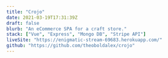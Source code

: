 ```yaml
---
title: "Crojo"
date: 2021-03-19T17:31:39Z
draft: false
blurb: "An eCommerce SPA for a craft store."
stack: ["Vue", "Express", "Mongo DB", "Stripe API"]
liveSite: "https://enigmatic-stream-69683.herokuapp.com/"
github: "https://github.com/theoboldalex/crojo"
---
```

